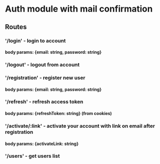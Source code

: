 # Auth module with mail confirmation

## Routes

### '/login' - login to account

#### body params: {email: string, password: string}

### '/logout' - logout from account

### '/registration' - register new user

#### body params: {email: string, password: string}

### '/refresh' - refresh access token

#### body params: {refreshToken: string} (from cookies)

### '/activate/:link' - activate your account with link on email after registration

#### body params: {activateLink: string}

### '/users' - get users list
